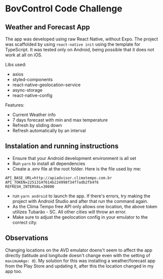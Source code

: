 # BovControl Code Challenge

## Weather and Forecast App

The app was developed using raw React Native, without Expo. The project was scaffolded by using `react-native init` using the template for TypeScript. It was tested only on Android, being possible that it does not work at all on iOS.

Libs used:

- axios
- styled-components
- react-native-geolocation-service
- async-storage
- react-native-config

Features:

- Current Weather info
- 7 days forecast with min and max temperature
- Refresh by sliding down
- Refresh automatically by an interval

## Instalation and running instructions

- Ensure that your Android development environment is all set
- Run `yarn` to install all dependencies
- Create a .env file at the root folder. Here is the file used by me:

```
API_BASE_URL=http://apiadvisor.climatempo.com.br
API_TOKEN=2251314f614b224998f34f7adb2fb4f6
REFRESH_INTERVAL=30000
```

- run `yarn android` to launch the app. If there's errors, try making the project with Android Studio and after that run the command again.
- As the Clima Tempo free API only allows one location, the above token utilizes Tubarão - SC. All other cities will throw an error.
- Make sure to adjust the geolocation config in your emulator to the correct city.

## Observations

Changing locations on the AVD emulator doens't seem to affect the app directly (latitude and longitude doesn't change even with the setting of `maximumAge: 0`). My solution for this was installing a weather/forecast app from the Play Store and updating it, after this the location changed in my app too.
